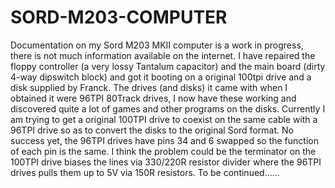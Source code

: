 # SORD-M203-COMPUTER
Documentation on my Sord M203 MKII computer is a work in progress, there is not much information available on the internet.
I have repaired the floppy controller (a very lossy Tantalum capacitor) and the main board (dirty 4-way dipswitch block) and got it booting on a original 100tpi drive and a disk supplied by Franck. 
The drives (and disks)  it came with when I obtained it were 96TPI 80Track drives, I now have these working and discovered quite a lot of games and other programs on the disks.
Currently I am trying to get a original 100TPI drive to coexist on the same cable with a 96TPI drive so as to convert the disks to the original Sord format. No success yet, the 96TPI drives have pins 34 and 6 swapped so the function of each pin is the same. I think the problem could be the terminator on the 100TPI drive biases the lines via 330/220R resistor divider where the 96TPI drives pulls them up to 5V via 150R resistors.
To be continued......
